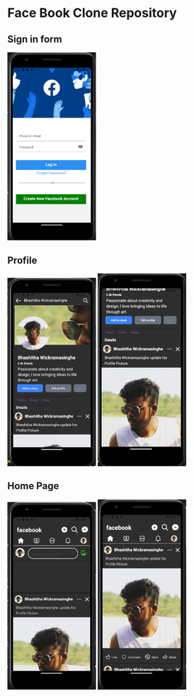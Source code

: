 # Face Book Clone Repository

## Sign in form

<img src="./ScreenShot/Screenshot%202024-07-15%20011302.png" alt="Sign in form" width="200" height=auto>

## Profile

<img src="./ScreenShot/profile-page1png.png" alt="Sign in form" width="200" height=auto>

<img src="./ScreenShot/profile-page2.png" alt="Sign in form" width="200" height=auto>

## Home Page

<img src="./ScreenShot/home-page1.png" alt="Sign in form" width="200" height=auto>

<img src="./ScreenShot/home-page2.png" alt="Sign in form" width="200" height=auto>



